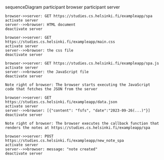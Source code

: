 sequenceDiagram
    participant browser
    participant server
    
    browser->>server: GET https://studies.cs.helsinki.fi/exampleapp/spa
    activate server
    server-->>browser: HTML document
    deactivate server

    browser->>server: GET https://studies.cs.helsinki.fi/exampleapp/main.css
    activate server
    server-->>browser: the css file
    deactivate server

    browser->>server: GET https://studies.cs.helsinki.fi/exampleapp/spa.js
    activate server
    server-->>browser: the JavaScript file
    deactivate server

    Note right of browser: The browser starts executing the JavaScript code that fetches the JSON from the server

    browser->>server: GET https://studies.cs.helsinki.fi/exampleapp/data.json
    activate server
    server-->>browser: [{"content": "fsfs", "date":"2023-09-26(...)"}]
    deactivate server

    Note right of browser: The browser executes the callback function that renders the notes at https://studies.cs.helsinki.fi/exampleapp/spa

    browser->>server: POST https://studies.cs.helsinki.fi/exampleapp/new_note_spa
    activate server
    server-->>browser: message: "note created"
    deactivate server